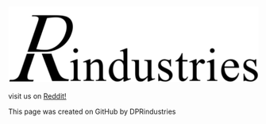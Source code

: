 ### ![DPR-logo](https://github.com/DPRindustries/dprindustries.github.io/blob/gh-pages/gallery/DPRindustries_Logo_Banner_.png)

visit us on [Reddit!](https://www.reddit.com/r/dprindustries/)











This page was created on GitHub by DPRindustries